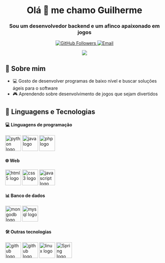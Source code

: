 <div align="center">
  <h1>Olá 👋 me chamo Guilherme</h1>
  <h3>Sou um desenvolvedor backend e um afinco apaixonado em jogos</h3>

  <p>
    <a href="https://github.com/pytuna">
      <img src="https://img.shields.io/github/followers/Pytuna?label=Follow&style=social" alt="GitHub Followers">
    </a>
    <a href="mailto:guilhrmriber@gmail.com">
      <img src="https://img.shields.io/badge/Email-Me-blue?style=flat&logo=gmail" alt="Email">
    </a>
  </p>
</div>

<div align="center">
  <img src="assets/dance-skeleton.gif">
</div>

## 🌟 Sobre mim
- 💻 Gosto de desenvolver programas de baixo nível e buscar soluções ágeis para o software
- 🎮 Aprendendo sobre desenvolvimento de jogos que sejam divertidos

## 🤖 Linguagens e Tecnologias

#### 💻 Linguagens de programação 
<div align="left">
  <img src="https://cdn.jsdelivr.net/gh/tandpfun/skill-icons@main/icons/Python-Light.svg" height="50" alt="python logo" />
<!--   <img src="https://cdn.jsdelivr.net/gh/tandpfun/skill-icons@main/icons/C.svg" height="50" alt="c logo" />
  <img src="https://cdn.jsdelivr.net/gh/tandpfun/skill-icons@main/icons/CPP.svg" height="50" alt="cpp logo" /> -->
  <img src="https://cdn.jsdelivr.net/gh/tandpfun/skill-icons@main/icons/Java-Light.svg" height="50" alt="java logo" />
  <img src="https://cdn.jsdelivr.net/gh/tandpfun/skill-icons@main/icons/PHP-Light.svg" height="50" alt="php logo" />
</div>

#### 🌐 Web  
<div align="left">
  <img src="https://cdn.jsdelivr.net/gh/tandpfun/skill-icons@main/icons/HTML.svg" height="50" alt="html5 logo" />
  <img src="https://cdn.jsdelivr.net/gh/tandpfun/skill-icons@main/icons/CSS.svg" height="50" alt="css3 logo" />
  <img src="https://cdn.jsdelivr.net/gh/tandpfun/skill-icons@main/icons/JavaScript.svg" height="50" alt="javascript logo" />
</div>

#### 📊 Banco de dados  
<div align="left">
  <img src="https://cdn.jsdelivr.net/gh/tandpfun/skill-icons@main/icons/MongoDB.svg" height="50" alt="mongodb logo" />
  <img src="https://cdn.jsdelivr.net/gh/tandpfun/skill-icons@main/icons/MySQL-Light.svg" height="50" alt="mysql logo" />
</div>

#### 🛠️ Outras tecnologias  
<div align="left">
  <img src="https://cdn.jsdelivr.net/gh/tandpfun/skill-icons@main/icons/Git.svg" height="50" alt="github logo" />
  <img src="https://cdn.jsdelivr.net/gh/tandpfun/skill-icons@main/icons/Github-Dark.svg" height="50" alt="github logo" />
  <img src="https://cdn.jsdelivr.net/gh/tandpfun/skill-icons@main/icons/Linux-Light.svg" height="50" alt="linux logo" />
  <img src="https://cdn.jsdelivr.net/gh/tandpfun/skill-icons@main/icons/Spring-Light.svg" height="50" alt="Spring logo"/>
</div>
